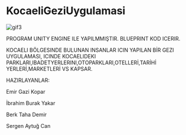 # KocaeliGeziUygulamasi



![gif3](https://user-images.githubusercontent.com/57544847/172801910-3001f218-ca70-49ff-8594-e3c922400ec3.gif)

PROGRAM UNITY ENGINE ILE YAPILMMIŞTIR.
BLUEPRINT KOD ICERIR.

KOCAELI BÖLGESINDE BULUNAN INSANLAR ICIN YAPILAN BİR GEZI UYGULAMASI, ICINDE KOCAELIDEKI PARKLARI,IBADETYERLERINI,OTOPARKLARI,OTELLERİ,TARİHİ YERLERİ,MARKETLERİ VS KAPSAR.


HAZIRLAYANLAR:

Emir Gazi Kopar

İbrahim Burak Yakar

Berk Taha Demir

Sergen Aytuğ Can
